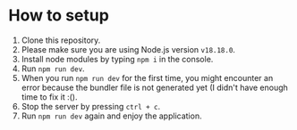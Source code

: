 # How to setup
1. Clone this repository.
2. Please make sure you are using Node.js version `v18.18.0`.
3. Install node modules by typing `npm i` in the console.
4. Run `npm run dev`.
5. When you run `npm run dev` for the first time, you might encounter an error because the bundler file is not generated yet (I didn't have enough time to fix it :().
6. Stop the server by pressing `ctrl + c`.
7. Run `npm run dev` again and enjoy the application.
